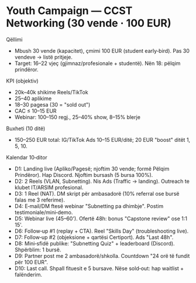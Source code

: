# Youth Campaign — CCST Networking (30 vende · 100 EUR)

Qëllimi
- Mbush 30 vende (kapacitet), çmimi 100 EUR (student early‑bird). Pas 30 vendeve → listë pritjeje.
- Target: 16–22 vjeç (gjimnaz/profesionale + studentë). Nën 18: pëlqim prindëror.

KPI (objektiv)
- 20k–40k shikime Reels/TikTok
- 25–40 aplikime
- 18–30 pagesa (30 = "sold out")
- CAC ≤ 10–15 EUR
- Webinar: 100–150 regj., 25–40% show, 8–15% blerje

Buxheti (10 ditë)
- 150–250 EUR total: IG/TikTok Ads 10–15 EUR/ditë; 20 EUR "boost" ditët 1, 5, 10.

Kalendar 10‑ditor
- D1: Landing live (Apliko/Pagesë; njoftim 30 vende; formë Pëlqim Prindëror). Hap Discord. Njoftim bursash (5 bursa 100%).
- D2: 2 Reels (VLAN, Subnetting). Nis Ads (Traffic → landing). Outreach te klubet IT/ARSIM profesional.
- D3: 1 Reel (NAT). DM skript për ambasadorë (10% referral ose bursë falas me 3 referime). 
- D4: E‑mail/DM ftesë webinar "Subnetting pa dhimbje". Postim testimoniale/mini‑demo.
- D5: Webinar live (45–60'). Ofertë 48h: bonus "Capstone review" ose 1:1 15'.
- D6: Follow‑up #1 (replay + CTA). Reel "Skills Day" (troubleshooting live).
- D7: Follow‑up #2 (objeksione + qartësi Certiport). Ads "Last 48h".
- D8: Mini‑sfidë publike: "Subnetting Quiz" + leaderboard (Discord). Shpërblim: 1 bursë.
- D9: Partner post me 2 ambasadorë/shkolla. Countdown "24 orë të fundit për 100 EUR".
- D10: Last call. Shpall fituesit e 5 bursave. Nëse sold‑out: hap waitlist + falënderim.